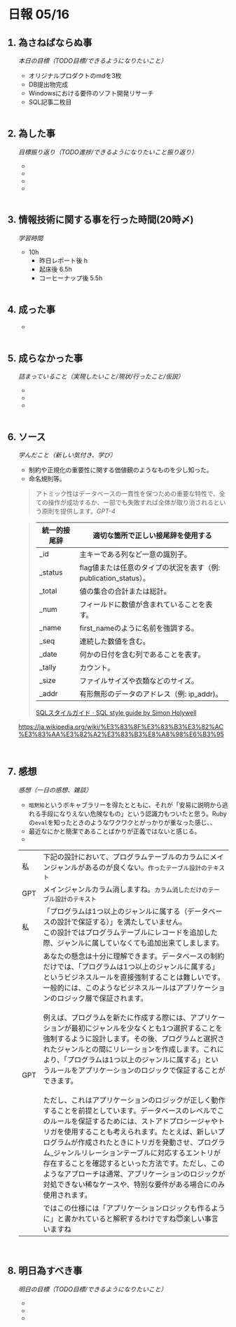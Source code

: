 # 日報 05/16


<ol>

## <li>為さねばならぬ事</li>

*本日の目標（TODO目標/できるようになりたいこと）*

  - オリジナルプロダクトのmdを3枚
  - DB提出物完成
  - Windowsにおける要件のソフト開発リサーチ
  - SQL記事二枚目

<br>

## <li>為した事</li>

*目標振り返り（TODO進捗/できるようになりたいこと振り返り）*

  - 
  - 
  - 
  - 

<br>


## <li>情報技術に関する事を行った時間(20時〆)</li>

*学習時間*

  - 10h
    - 昨日レポート後 h
    - 起床後 6.5h
    - コーヒーナップ後 5.5h

<br>


## <li>成った事</li>

  - 

<br>


## <li>成らなかった事</li>

*詰まっていること（実現したいこと/現状/行ったこと/仮説）*

  - 
  - 
  - 

<br>


## <li>ソース</li>

*学んだこと（新しい気付き、学び）*

  - 制約や正規化の重要性に関する価値観のようなものを少し知った。
  - 命名規則等。

  >アトミック性はデータベースの一貫性を保つための重要な特性で、全ての操作が成功するか、一部でも失敗すれば全体が取り消されるという原則を提供します。*GPT-4*

>|統一的接尾辞|適切な箇所で正しい接尾辞を使用する|
>|-|-|
>| _id | 主キーである列など一意の識別子。 |
>| _status | flag値または任意のタイプの状況を表す（例: publication_status）。 |
>| _total | 値の集合の合計または総計。 |
>| _num | フィールドに数値が含まれていることを表す。 |
>| _name | first_nameのように名前を強調する。 |
>| _seq | 連続した数値を含む。 |
>| _date | 何かの日付を含む列であることを表す。 |
>| _tally | カウント。 |
>| _size | ファイルサイズや衣類などのサイズ。 |
>| _addr | 有形無形のデータのアドレス（例: ip_addr)。 |
>
>[SQLスタイルガイド · SQL style guide by Simon Holywell](https://www.sqlstyle.guide/ja/)

https://ja.wikipedia.org/wiki/%E3%83%8F%E3%83%B3%E3%82%AC%E3%83%AA%E3%82%A2%E3%83%B3%E8%A8%98%E6%B3%95

<br>


## <li>感想</li>

*感想（一日の感想、雑談）*

  - `暗黙知`というボキャブラリーを得たとともに、それが「安易に説明から逃れる手段になりえない危険なもの」という認識力もついたと思う。Rubyの`eval`を知ったときのようなワクワクとがっかりが重なった感じ、、
  - 最近なにかと簡潔であることばかりが正義ではないと感じる。
  - 

  |||
  |-|-|
  | 私  | 下記の設計において、プログラムテーブルのカラムにメインジャンルがあるのが良くない。`作ったテーブル設計のテキスト` |
  | GPT | メインジャンルカラム消しますね。`カラム消しただけのテーブル設計のテキスト` |
  | 私  | 「プログラムは1つ以上のジャンルに属する（データベースの設計で保証する）」を満たしていません。<br>この設計ではプログラムテーブルにレコードを追加した際、ジャンルに属していなくても追加出来てしまします。 |
  | GPT | あなたの懸念は十分に理解できます。データベースの制約だけでは、「プログラムは1つ以上のジャンルに属する」というビジネスルールを直接強制することは難しいです。一般的には、このようなビジネスルールはアプリケーションのロジック層で保証されます。<br><br>例えば、プログラムを新たに作成する際には、アプリケーションが最初にジャンルを少なくとも1つ選択することを強制するように設計します。その後、プログラムと選択されたジャンルとの間にリレーションを作成します。これにより、「プログラムは1つ以上のジャンルに属する」というルールをアプリケーションのロジックで保証することができます。<br><br>ただし、これはアプリケーションのロジックが正しく動作することを前提としています。データベースのレベルでこのルールを保証するためには、ストアドプロシージャやトリガを使用することも考えられます。たとえば、新しいプログラムが作成されたときにトリガを発動させ、プログラム_ジャンルリレーションテーブルに対応するエントリが存在することを確認するといった方法です。ただし、このようなアプローチは通常、アプリケーションのロジックが対処できない稀なケースや、特別な要件がある場合にのみ使用されます。 |
  |  | ではこの仕様には「アプリケーションロジックも作るように」と書かれていると解釈するわけですね😇楽しい事言いますね |



<br>


## <li>明日為すべき事</li>

*明日の目標（TODO目標/できるようになりたいこと）*

  - 
  - 
  - 

<!-- end -->

<br>

</ol>


